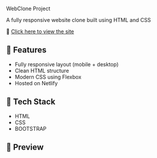 WebClone Project

A fully responsive website clone built using HTML and CSS


🔗 [Click here to view the site](https://webclone-final.netlify.app)

## 📁 Features

- Fully responsive layout (mobile + desktop)
- Clean HTML structure
- Modern CSS using Flexbox
- Hosted on Netlify

## 🚀 Tech Stack

- HTML
- CSS
- BOOTSTRAP

## 📸 Preview
